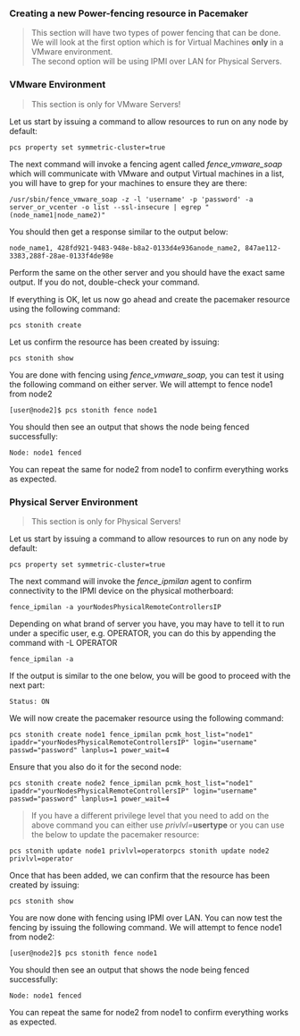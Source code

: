 ### Creating a new Power-fencing resource in Pacemaker


>   
> This section will have two types of power fencing that can be done.  
> We will look at the first option which is for Virtual Machines  **only** in a VMware environment.  
> The second option will be using IPMI over LAN for Physical Servers.

  

### VMware Environment

  

> This section is only for VMware Servers!

  

Let us start by issuing a command to allow resources to run on any node by default:

```
pcs property set symmetric-cluster=true
```

  

The next command will invoke a fencing agent called  _fence_vmware_soap_ which will communicate with VMware and output Virtual machines in a list, you will have to grep for your machines to ensure they are there:

```
/usr/sbin/fence_vmware_soap -z -l 'username' -p 'password' -a server_or_vcenter -o list --ssl-insecure | egrep "(node_name1|node_name2)"
```

  

You should then get a response similar to the output below:

```
node_name1, 428fd921-9483-948e-b8a2-0133d4e936anode_name2, 847ae112-3383,288f-28ae-0133f4de98e
```

  

Perform the same on the other server and you should have the exact same output. If you do not, double-check your command.

  

If everything is OK, let us now go ahead and create the pacemaker resource using the following command:

```
pcs stonith create 
```

  

Let us confirm the resource has been created by issuing:

```
pcs stonith show
```

  

You are done with fencing using  _fence_vmware_soap,_ you can test it using the following command on either server. We will attempt to fence node1 from node2

  

```
[user@node2]$ pcs stonith fence node1
```

  

You should then see an output that shows the node being fenced successfully:

  

```
Node: node1 fenced
```

  

You can repeat the same for node2 from node1 to confirm everything works as expected.

  

### Physical Server Environment

  

> This section is only for Physical Servers!

  

Let us start by issuing a command to allow resources to run on any node by default:

```
pcs property set symmetric-cluster=true
```

  

The next command will invoke the  _fence_ipmilan_ agent to confirm connectivity to the IPMI device on the physical motherboard:

```
fence_ipmilan -a yourNodesPhysicalRemoteControllersIP 
```

  

Depending on what brand of server you have, you may have to tell it to run under a specific user, e.g. OPERATOR, you can do this by appending the command with -L OPERATOR

```
fence_ipmilan -a 
```

  

If the output is similar to the one below, you will be good to proceed with the next part:

```
Status: ON
```

  

We will now create the pacemaker resource using the following command:

  

```
pcs stonith create node1 fence_ipmilan pcmk_host_list="node1" ipaddr="yourNodesPhysicalRemoteControllersIP" login="username" passwd="password" lanplus=1 power_wait=4
```

  

Ensure that you also do it for the second node:

```
pcs stonith create node2 fence_ipmilan pcmk_host_list="node1" ipaddr="yourNodesPhysicalRemoteControllersIP" login="username" passwd="password" lanplus=1 power_wait=4
```

  

> If you have a different privilege level that you need to add on the above command you can either use  _privlvl=_**usertype** or you can use the below to update the pacemaker resource:

```
pcs stonith update node1 privlvl=operatorpcs stonith update node2 privlvl=operator
```

  

Once that has been added, we can confirm that the resource has been created by issuing:

```
pcs stonith show
```

  

You are now done with fencing using IPMI over LAN. You can now test the fencing by issuing the following command. We will attempt to fence node1 from node2:

```
[user@node2]$ pcs stonith fence node1
```

  

You should then see an output that shows the node being fenced successfully:

  

```
Node: node1 fenced
```

  

You can repeat the same for node2 from node1 to confirm everything works as expected.
